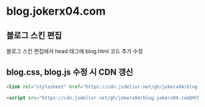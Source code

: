 # blog.jokerx04.com


## 블로그 스킨 편집

블로그 스킨 편집에서 head 태그에 blog.html 코드 추가 수정


## blog.css, blog.js 수정 시 CDN 갱신

```html
<link rel="stylesheet" href="https://cdn.jsdelivr.net/gh/jokerx04/blog.jokerx04.com@버전 또는 Hash 코드/blog.css" />

<script src="https://cdn.jsdelivr.net/gh/jokerx04/blog.jokerx04.com@버전 또는 Hash 코드/blog.js"></script>
```
